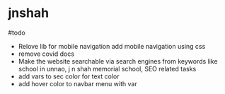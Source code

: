 # jnshah

#todo
-   Relove lib for mobile navigation add mobile navigation using css
-   remove covid docs
-   Make the website searchable via search engines from keywords like school in unnao, j n shah memorial school, SEO related tasks
-   add vars to sec color for text color
-   add hover color to navbar menu with var
